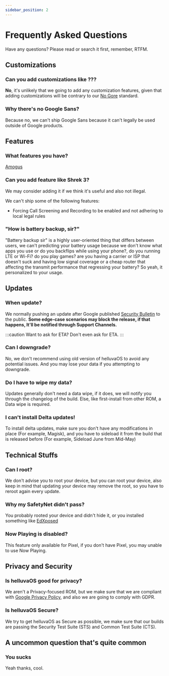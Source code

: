 ```yaml
---
sidebar_position: 2
---
```


# Frequently Asked Questions

Have any questions? Please read or search it first, remember, RTFM.

## Customizations

### Can you add customizations like ???

**No**, it's unlikely that we going to add any customization features, given that adding customizations will be contrary to our [No Gore](../docs/getting-started/design) standard.

### Why there's no Google Sans?

Because no, we can't ship Google Sans because it can't legally be used outside of Google products.

## Features

### What features you have?

[Amogus](../docs/intro)

### Can you add feature like Shrek 3?

We may consider adding it if we think it's useful and also not illegal.

We can't ship some of the following features:

- Forcing Call Screening and Recording to be enabled and not adhering to local legal rules

### "How is battery backup, sir?"

"Battery backup sir" is a highly user-oriented thing that differs between users, we can't predicting your battery usage because we don't know what apps you use or do you backflips while using your phone?, do you running LTE or Wi-Fi? do you play games? are you having a carrier or ISP that doesn't suck and having low signal coverage or a cheap router that affecting the transmit performance that regressing your battery? So yeah, it personalized to your usage.

## Updates

### When update?

We normally pushing an update after Google published [Security Bulletin](https://source.android.com/security/bulletin) to the public. **Some edge-case scenarios may block the release, if that happens, It'll be notified through Support Channels.**

:::caution Want to ask for ETA?
Don't even ask for ETA.
:::

### Can I downgrade?

No, we don't recommend using old version of helluvaOS to avoid any potential issues.
And you may lose your data if you attempting to downgrade.

### Do I have to wipe my data?

Updates generally don't need a data wipe, if it does, we will notify you through the changelog of the build. Else, like first-install from other ROM, a Data wipe is required.

### I can't install Delta updates!

To install delta updates, make sure you don't have any modifications in place (For example, Magisk), and you have to sideload it from the build that is released before (For example, Sideload June from Mid-May)

## Technical Stuffs

### Can I root?

We don't advise you to root your device, but you can root your device, also keep in mind that updating your device may remove the root, so you have to reroot again every update.

### Why my SafetyNet didn't pass?

You probably rooted your device and didn't hide it, or you installed something like [EdXposed](https://github.com/ElderDrivers/EdXposed)

### Now Playing is disabled?

This feature only available for Pixel, if you don't have Pixel, you may unable to use Now Playing.

## Privacy and Security

### Is helluvaOS good for privacy?

We aren't a Privacy-focused ROM, but we make sure that we are compliant with [Google Privacy Policy](https://policies.google.com/privacy), and also we are going to comply with GDPR.

### Is helluvaOS Secure?

We try to get helluvaOS as Secure as possible, we make sure that our builds are passing the Security Test Suite (STS) and Common Test Suite (CTS).

## A uncommon question that's quite common

### You sucks

Yeah thanks, cool.
